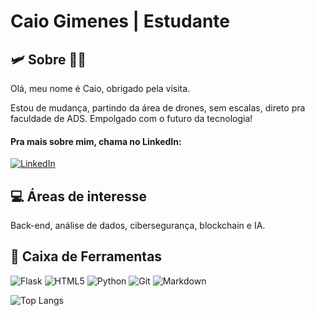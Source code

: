 # Caio Gimenes | Estudante
## 🛩 Sobre 👨‍💻
Olá, meu nome é Caio, obrigado pela visita.

Estou de mudança, partindo da área de drones, sem escalas, direto pra faculdade de ADS. Empolgado com o futuro da tecnologia!
#### Pra mais sobre mim, chama no LinkedIn:

[![LinkedIn](https://img.shields.io/badge/LinkedIn-0077B5?style=for-the-badge&logo=linkedin&logoColor=white)](https://www.linkedin.com/in/caio-gimenes-alves/)

## 💻 Áreas de interesse
Back-end, análise de dados, cibersegurança, blockchain e IA.

## 🧰 Caixa de Ferramentas

![Flask](https://img.shields.io/badge/flask-%23000.svg?style=for-the-badge&logo=flask&logoColor=white)
![HTML5](https://img.shields.io/badge/HTML5-E34F26?style=for-the-badge&logo=html5&logoColor=white)
![Python](https://img.shields.io/badge/python-3670A0?style=for-the-badge&logo=python&logoColor=ffdd54)
![Git](https://img.shields.io/badge/GIT-E44C30?style=for-the-badge&logo=git&logoColor=white)
![Markdown](https://img.shields.io/badge/Markdown-000?style=for-the-badge&logo=markdown)

![Top Langs](https://github-readme-stats-git-masterrstaa-rickstaa.vercel.app/api/top-langs/?username=CaioGimenes94&layout=compact&bg_color=000&border_color=30A3DC&title_color=E94D5F&text_color=FFF)
